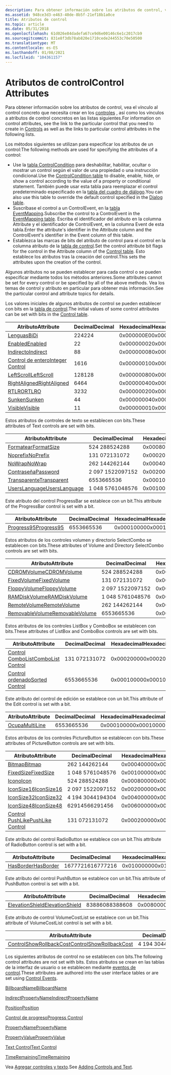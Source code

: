 ```yaml
---
description: Para obtener información sobre los atributos de control, vea el vínculo al control concreto que necesita crear en los controles, así como los vínculos a atributos de control concretos en las listas siguientes.
ms.assetid: 948ce3d3-e463-40de-8b5f-21ef18b1a0ce
title: Atributos de control
ms.topic: article
ms.date: 05/31/2018
ms.openlocfilehash: 61d026e84dadefa67ce9d6e00146c6e1c2017cb9
ms.sourcegitcommit: 831e8f3db78ab820e1710cede244553c70e50500
ms.translationtype: MT
ms.contentlocale: es-ES
ms.lasthandoff: 01/08/2021
ms.locfileid: "104361157"
---
```

# <a name="control-attributes"></a><span data-ttu-id="3f248-103">Atributos de control</span><span class="sxs-lookup"><span data-stu-id="3f248-103">Control Attributes</span></span>

<span data-ttu-id="3f248-104">Para obtener información sobre los atributos de control, vea el vínculo al control concreto que necesita crear en los [controles](controls.md) , así como los vínculos a atributos de control concretos en las listas siguientes.</span><span class="sxs-lookup"><span data-stu-id="3f248-104">For information on control attributes, see the link to the particular control that you need to create in [Controls](controls.md) as well as the links to particular control attributes in the following lists.</span></span>

<span data-ttu-id="3f248-105">Los métodos siguientes se utilizan para especificar los atributos de un control:</span><span class="sxs-lookup"><span data-stu-id="3f248-105">The following methods are used for specifying the attributes of a control:</span></span>

-   <span data-ttu-id="3f248-106">Use la [tabla ControlCondition](controlcondition-table.md) para deshabilitar, habilitar, ocultar o mostrar un control según el valor de una propiedad o una instrucción condicional.</span><span class="sxs-lookup"><span data-stu-id="3f248-106">Use the [ControlCondition table](controlcondition-table.md) to disable, enable, hide, or show a control according to the value of a property or conditional statement.</span></span> <span data-ttu-id="3f248-107">También puede usar esta tabla para reemplazar el control predeterminado especificado en la [tabla del cuadro de diálogo](dialog-table.md).</span><span class="sxs-lookup"><span data-stu-id="3f248-107">You can also use this table to override the default control specified in the [Dialog table](dialog-table.md).</span></span>
-   <span data-ttu-id="3f248-108">Suscríbase el control a un ControlEvent, en la [tabla EventMapping](eventmapping-table.md).</span><span class="sxs-lookup"><span data-stu-id="3f248-108">Subscribe the control to a ControlEvent in the [EventMapping table](eventmapping-table.md).</span></span> <span data-ttu-id="3f248-109">Escriba el identificador del atributo en la columna Attribute y el identificador de ControlEvent, en la columna Event de esta tabla.</span><span class="sxs-lookup"><span data-stu-id="3f248-109">Enter the attribute's identifier in the Attribute column and the ControlEvent's identifier in the Event column of this table.</span></span>
-   <span data-ttu-id="3f248-110">Establezca las marcas de bits del atributo de control para el control en la columna atributo de la [tabla de control](control-table.md).</span><span class="sxs-lookup"><span data-stu-id="3f248-110">Set the control attribute bit flags for the control in the Attribute column of the [Control table](control-table.md).</span></span> <span data-ttu-id="3f248-111">Esto establece los atributos tras la creación del control.</span><span class="sxs-lookup"><span data-stu-id="3f248-111">This sets the attributes upon the creation of the control.</span></span>

<span data-ttu-id="3f248-112">Algunos atributos no se pueden establecer para cada control o se pueden especificar mediante todos los métodos anteriores.</span><span class="sxs-lookup"><span data-stu-id="3f248-112">Some attributes cannot be set for every control or be specified by all of the above methods.</span></span> <span data-ttu-id="3f248-113">Vea los temas de control y atributo en particular para obtener más información.</span><span class="sxs-lookup"><span data-stu-id="3f248-113">See the particular control and attribute topics for details.</span></span>

<span data-ttu-id="3f248-114">Los valores iniciales de algunos atributos de control se pueden establecer con bits en la [tabla de control](control-table.md).</span><span class="sxs-lookup"><span data-stu-id="3f248-114">The initial values of some control attributes can be set with bits in the [Control table](control-table.md).</span></span>



| <span data-ttu-id="3f248-115">Atributo</span><span class="sxs-lookup"><span data-stu-id="3f248-115">Attribute</span></span>                                          | <span data-ttu-id="3f248-116">Decimal</span><span class="sxs-lookup"><span data-stu-id="3f248-116">Decimal</span></span> | <span data-ttu-id="3f248-117">Hexadecimal</span><span class="sxs-lookup"><span data-stu-id="3f248-117">Hexadecimal</span></span> | <span data-ttu-id="3f248-118">Constante</span><span class="sxs-lookup"><span data-stu-id="3f248-118">Constant</span></span>                               |
|----------------------------------------------------|---------|-------------|----------------------------------------|
| [<span data-ttu-id="3f248-119">Lenguas</span><span class="sxs-lookup"><span data-stu-id="3f248-119">BiDi</span></span>](bidi-control-attribute.md)                 | <span data-ttu-id="3f248-120">224</span><span class="sxs-lookup"><span data-stu-id="3f248-120">224</span></span>     | <span data-ttu-id="3f248-121">0x000000E0</span><span class="sxs-lookup"><span data-stu-id="3f248-121">0x000000E0</span></span>  | <span data-ttu-id="3f248-122">**msidbControlAttributesBiDi**</span><span class="sxs-lookup"><span data-stu-id="3f248-122">**msidbControlAttributesBiDi**</span></span>         |
| [<span data-ttu-id="3f248-123">Enabled</span><span class="sxs-lookup"><span data-stu-id="3f248-123">Enabled</span></span>](enabled-control-attribute.md)           | <span data-ttu-id="3f248-124">2</span><span class="sxs-lookup"><span data-stu-id="3f248-124">2</span></span>       | <span data-ttu-id="3f248-125">0x00000002</span><span class="sxs-lookup"><span data-stu-id="3f248-125">0x00000002</span></span>  | <span data-ttu-id="3f248-126">**msidbControlAttributesEnabled**</span><span class="sxs-lookup"><span data-stu-id="3f248-126">**msidbControlAttributesEnabled**</span></span>      |
| [<span data-ttu-id="3f248-127">Indirecto</span><span class="sxs-lookup"><span data-stu-id="3f248-127">Indirect</span></span>](indirect-control-attribute.md)         | <span data-ttu-id="3f248-128">8</span><span class="sxs-lookup"><span data-stu-id="3f248-128">8</span></span>       | <span data-ttu-id="3f248-129">0x00000008</span><span class="sxs-lookup"><span data-stu-id="3f248-129">0x00000008</span></span>  | <span data-ttu-id="3f248-130">**msidbControlAttributesIndirect**</span><span class="sxs-lookup"><span data-stu-id="3f248-130">**msidbControlAttributesIndirect**</span></span>     |
| [<span data-ttu-id="3f248-131">Control de entero</span><span class="sxs-lookup"><span data-stu-id="3f248-131">Integer Control</span></span>](integer-control-attribute.md)   | <span data-ttu-id="3f248-132">16</span><span class="sxs-lookup"><span data-stu-id="3f248-132">16</span></span>      | <span data-ttu-id="3f248-133">0x00000010</span><span class="sxs-lookup"><span data-stu-id="3f248-133">0x00000010</span></span>  | <span data-ttu-id="3f248-134">**msidbControlAttributesInteger**</span><span class="sxs-lookup"><span data-stu-id="3f248-134">**msidbControlAttributesInteger**</span></span>      |
| [<span data-ttu-id="3f248-135">LeftScroll</span><span class="sxs-lookup"><span data-stu-id="3f248-135">LeftScroll</span></span>](leftscroll-control-attribute.md)     | <span data-ttu-id="3f248-136">128</span><span class="sxs-lookup"><span data-stu-id="3f248-136">128</span></span>     | <span data-ttu-id="3f248-137">0x00000080</span><span class="sxs-lookup"><span data-stu-id="3f248-137">0x00000080</span></span>  | <span data-ttu-id="3f248-138">**msidbControlAttributesLeftScroll**</span><span class="sxs-lookup"><span data-stu-id="3f248-138">**msidbControlAttributesLeftScroll**</span></span>   |
| [<span data-ttu-id="3f248-139">RightAligned</span><span class="sxs-lookup"><span data-stu-id="3f248-139">RightAligned</span></span>](rightaligned-control-attribute.md) | <span data-ttu-id="3f248-140">64</span><span class="sxs-lookup"><span data-stu-id="3f248-140">64</span></span>      | <span data-ttu-id="3f248-141">0x00000040</span><span class="sxs-lookup"><span data-stu-id="3f248-141">0x00000040</span></span>  | <span data-ttu-id="3f248-142">**msidbControlAttributesRightAligned**</span><span class="sxs-lookup"><span data-stu-id="3f248-142">**msidbControlAttributesRightAligned**</span></span> |
| [<span data-ttu-id="3f248-143">RTLRO</span><span class="sxs-lookup"><span data-stu-id="3f248-143">RTLRO</span></span>](rtlro-control-attribute.md)               | <span data-ttu-id="3f248-144">32</span><span class="sxs-lookup"><span data-stu-id="3f248-144">32</span></span>      | <span data-ttu-id="3f248-145">0x00000020</span><span class="sxs-lookup"><span data-stu-id="3f248-145">0x00000020</span></span>  | <span data-ttu-id="3f248-146">**msidbControlAttributesRTLRO**</span><span class="sxs-lookup"><span data-stu-id="3f248-146">**msidbControlAttributesRTLRO**</span></span>        |
| [<span data-ttu-id="3f248-147">Sunken</span><span class="sxs-lookup"><span data-stu-id="3f248-147">Sunken</span></span>](sunken-control-attribute.md)             | <span data-ttu-id="3f248-148">4</span><span class="sxs-lookup"><span data-stu-id="3f248-148">4</span></span>       | <span data-ttu-id="3f248-149">0x00000004</span><span class="sxs-lookup"><span data-stu-id="3f248-149">0x00000004</span></span>  | <span data-ttu-id="3f248-150">**msidbControlAttributesSunken**</span><span class="sxs-lookup"><span data-stu-id="3f248-150">**msidbControlAttributesSunken**</span></span>       |
| [<span data-ttu-id="3f248-151">Visible</span><span class="sxs-lookup"><span data-stu-id="3f248-151">Visible</span></span>](visible-control-attribute.md)           | <span data-ttu-id="3f248-152">1</span><span class="sxs-lookup"><span data-stu-id="3f248-152">1</span></span>       | <span data-ttu-id="3f248-153">0x00000001</span><span class="sxs-lookup"><span data-stu-id="3f248-153">0x00000001</span></span>  | <span data-ttu-id="3f248-154">**msidbControlAttributesVisible**</span><span class="sxs-lookup"><span data-stu-id="3f248-154">**msidbControlAttributesVisible**</span></span>      |



 

<span data-ttu-id="3f248-155">Estos atributos de controles de texto se establecen con bits.</span><span class="sxs-lookup"><span data-stu-id="3f248-155">These attributes of Text controls are set with bits.</span></span>



| <span data-ttu-id="3f248-156">Atributo</span><span class="sxs-lookup"><span data-stu-id="3f248-156">Attribute</span></span>                                            | <span data-ttu-id="3f248-157">Decimal</span><span class="sxs-lookup"><span data-stu-id="3f248-157">Decimal</span></span> | <span data-ttu-id="3f248-158">Hexadecimal</span><span class="sxs-lookup"><span data-stu-id="3f248-158">Hexadecimal</span></span> | <span data-ttu-id="3f248-159">Constante</span><span class="sxs-lookup"><span data-stu-id="3f248-159">Constant</span></span>                                |
|------------------------------------------------------|---------|-------------|-----------------------------------------|
| [<span data-ttu-id="3f248-160">Formatear</span><span class="sxs-lookup"><span data-stu-id="3f248-160">FormatSize</span></span>](formatsize-control-attribute.md)       | <span data-ttu-id="3f248-161">524 288</span><span class="sxs-lookup"><span data-stu-id="3f248-161">524288</span></span>  | <span data-ttu-id="3f248-162">0x00080000</span><span class="sxs-lookup"><span data-stu-id="3f248-162">0x00080000</span></span>  | <span data-ttu-id="3f248-163">**msidbControlAttributesFormatSize**</span><span class="sxs-lookup"><span data-stu-id="3f248-163">**msidbControlAttributesFormatSize**</span></span>    |
| [<span data-ttu-id="3f248-164">Noprefix</span><span class="sxs-lookup"><span data-stu-id="3f248-164">NoPrefix</span></span>](noprefix-control-attribute.md)           | <span data-ttu-id="3f248-165">131 072</span><span class="sxs-lookup"><span data-stu-id="3f248-165">131072</span></span>  | <span data-ttu-id="3f248-166">0x00020000</span><span class="sxs-lookup"><span data-stu-id="3f248-166">0x00020000</span></span>  | <span data-ttu-id="3f248-167">**msidbControlAttributesNoPrefix**</span><span class="sxs-lookup"><span data-stu-id="3f248-167">**msidbControlAttributesNoPrefix**</span></span>      |
| [<span data-ttu-id="3f248-168">NoWrap</span><span class="sxs-lookup"><span data-stu-id="3f248-168">NoWrap</span></span>](nowrap-control-attribute.md)               | <span data-ttu-id="3f248-169">262 144</span><span class="sxs-lookup"><span data-stu-id="3f248-169">262144</span></span>  | <span data-ttu-id="3f248-170">0x00040000</span><span class="sxs-lookup"><span data-stu-id="3f248-170">0x00040000</span></span>  | <span data-ttu-id="3f248-171">**msidbControlAttributesNoWrap**</span><span class="sxs-lookup"><span data-stu-id="3f248-171">**msidbControlAttributesNoWrap**</span></span>        |
| [<span data-ttu-id="3f248-172">Contraseña</span><span class="sxs-lookup"><span data-stu-id="3f248-172">Password</span></span>](password-control-attribute.md)           | <span data-ttu-id="3f248-173">2 097 152</span><span class="sxs-lookup"><span data-stu-id="3f248-173">2097152</span></span> | <span data-ttu-id="3f248-174">0x00200000</span><span class="sxs-lookup"><span data-stu-id="3f248-174">0x00200000</span></span>  | <span data-ttu-id="3f248-175">**msidbControlAttributesPasswordInput**</span><span class="sxs-lookup"><span data-stu-id="3f248-175">**msidbControlAttributesPasswordInput**</span></span> |
| [<span data-ttu-id="3f248-176">Transparente</span><span class="sxs-lookup"><span data-stu-id="3f248-176">Transparent</span></span>](transparent-control-attribute.md)     | <span data-ttu-id="3f248-177">65536</span><span class="sxs-lookup"><span data-stu-id="3f248-177">65536</span></span>   | <span data-ttu-id="3f248-178">0x00010000</span><span class="sxs-lookup"><span data-stu-id="3f248-178">0x00010000</span></span>  | <span data-ttu-id="3f248-179">**msidbControlAttributesTransparent**</span><span class="sxs-lookup"><span data-stu-id="3f248-179">**msidbControlAttributesTransparent**</span></span>   |
| [<span data-ttu-id="3f248-180">UsersLanguage</span><span class="sxs-lookup"><span data-stu-id="3f248-180">UsersLanguage</span></span>](userslanguage-control-attribute.md) | <span data-ttu-id="3f248-181">1 048 576</span><span class="sxs-lookup"><span data-stu-id="3f248-181">1048576</span></span> | <span data-ttu-id="3f248-182">0x00100000</span><span class="sxs-lookup"><span data-stu-id="3f248-182">0x00100000</span></span>  | <span data-ttu-id="3f248-183">**msidbControlAttributesUsersLanguage**</span><span class="sxs-lookup"><span data-stu-id="3f248-183">**msidbControlAttributesUsersLanguage**</span></span> |



 

<span data-ttu-id="3f248-184">Este atributo del control ProgressBar se establece con un bit.</span><span class="sxs-lookup"><span data-stu-id="3f248-184">This attribute of the ProgressBar control is set with a bit.</span></span>



| <span data-ttu-id="3f248-185">Atributo</span><span class="sxs-lookup"><span data-stu-id="3f248-185">Attribute</span></span>                                      | <span data-ttu-id="3f248-186">Decimal</span><span class="sxs-lookup"><span data-stu-id="3f248-186">Decimal</span></span> | <span data-ttu-id="3f248-187">Hexadecimal</span><span class="sxs-lookup"><span data-stu-id="3f248-187">Hexadecimal</span></span> | <span data-ttu-id="3f248-188">Constante</span><span class="sxs-lookup"><span data-stu-id="3f248-188">Constant</span></span>                             |
|------------------------------------------------|---------|-------------|--------------------------------------|
| [<span data-ttu-id="3f248-189">Progress95</span><span class="sxs-lookup"><span data-stu-id="3f248-189">Progress95</span></span>](progress95-control-attribute.md) | <span data-ttu-id="3f248-190">65536</span><span class="sxs-lookup"><span data-stu-id="3f248-190">65536</span></span>   | <span data-ttu-id="3f248-191">0x00010000</span><span class="sxs-lookup"><span data-stu-id="3f248-191">0x00010000</span></span>  | <span data-ttu-id="3f248-192">**msidbControlAttributesProgress95**</span><span class="sxs-lookup"><span data-stu-id="3f248-192">**msidbControlAttributesProgress95**</span></span> |



 

<span data-ttu-id="3f248-193">Estos atributos de los controles volumen y directorio SelectCombo se establecen con bits.</span><span class="sxs-lookup"><span data-stu-id="3f248-193">These attributes of Volume and Directory SelectCombo controls are set with bits.</span></span>



| <span data-ttu-id="3f248-194">Atributo</span><span class="sxs-lookup"><span data-stu-id="3f248-194">Attribute</span></span>                                                | <span data-ttu-id="3f248-195">Decimal</span><span class="sxs-lookup"><span data-stu-id="3f248-195">Decimal</span></span> | <span data-ttu-id="3f248-196">Hexadecimal</span><span class="sxs-lookup"><span data-stu-id="3f248-196">Hexadecimal</span></span> | <span data-ttu-id="3f248-197">Constante</span><span class="sxs-lookup"><span data-stu-id="3f248-197">Constant</span></span>                                  |
|----------------------------------------------------------|---------|-------------|-------------------------------------------|
| [<span data-ttu-id="3f248-198">CDROMVolume</span><span class="sxs-lookup"><span data-stu-id="3f248-198">CDROMVolume</span></span>](cdromvolume-control-attribute.md)         | <span data-ttu-id="3f248-199">524 288</span><span class="sxs-lookup"><span data-stu-id="3f248-199">524288</span></span>  | <span data-ttu-id="3f248-200">0x00080000</span><span class="sxs-lookup"><span data-stu-id="3f248-200">0x00080000</span></span>  | <span data-ttu-id="3f248-201">**msidbControlAttributesCDROMVolume**</span><span class="sxs-lookup"><span data-stu-id="3f248-201">**msidbControlAttributesCDROMVolume**</span></span>     |
| [<span data-ttu-id="3f248-202">FixedVolume</span><span class="sxs-lookup"><span data-stu-id="3f248-202">FixedVolume</span></span>](fixedvolume-control-attribute.md)         | <span data-ttu-id="3f248-203">131 072</span><span class="sxs-lookup"><span data-stu-id="3f248-203">131072</span></span>  | <span data-ttu-id="3f248-204">0x00020000</span><span class="sxs-lookup"><span data-stu-id="3f248-204">0x00020000</span></span>  | <span data-ttu-id="3f248-205">**msidbControlAttributesFixedVolume**</span><span class="sxs-lookup"><span data-stu-id="3f248-205">**msidbControlAttributesFixedVolume**</span></span>     |
| [<span data-ttu-id="3f248-206">FloppyVolume</span><span class="sxs-lookup"><span data-stu-id="3f248-206">FloppyVolume</span></span>](floppyvolume-control-attribute.md)       | <span data-ttu-id="3f248-207">2 097 152</span><span class="sxs-lookup"><span data-stu-id="3f248-207">2097152</span></span> | <span data-ttu-id="3f248-208">0x00200000</span><span class="sxs-lookup"><span data-stu-id="3f248-208">0x00200000</span></span>  | <span data-ttu-id="3f248-209">**msidbControlAttributesFloppyVolume**</span><span class="sxs-lookup"><span data-stu-id="3f248-209">**msidbControlAttributesFloppyVolume**</span></span>    |
| [<span data-ttu-id="3f248-210">RAMDiskVolume</span><span class="sxs-lookup"><span data-stu-id="3f248-210">RAMDiskVolume</span></span>](ramdiskvolume-control-attribute.md)     | <span data-ttu-id="3f248-211">1 048 576</span><span class="sxs-lookup"><span data-stu-id="3f248-211">1048576</span></span> | <span data-ttu-id="3f248-212">0x00100000</span><span class="sxs-lookup"><span data-stu-id="3f248-212">0x00100000</span></span>  | <span data-ttu-id="3f248-213">**msidbControlAttributesRAMDiskVolume**</span><span class="sxs-lookup"><span data-stu-id="3f248-213">**msidbControlAttributesRAMDiskVolume**</span></span>   |
| [<span data-ttu-id="3f248-214">RemoteVolume</span><span class="sxs-lookup"><span data-stu-id="3f248-214">RemoteVolume</span></span>](remotevolume-control-attribute.md)       | <span data-ttu-id="3f248-215">262 144</span><span class="sxs-lookup"><span data-stu-id="3f248-215">262144</span></span>  | <span data-ttu-id="3f248-216">0x00040000</span><span class="sxs-lookup"><span data-stu-id="3f248-216">0x00040000</span></span>  | <span data-ttu-id="3f248-217">**msidbControlAttributesRemoteVolume**</span><span class="sxs-lookup"><span data-stu-id="3f248-217">**msidbControlAttributesRemoteVolume**</span></span>    |
| [<span data-ttu-id="3f248-218">RemovableVolume</span><span class="sxs-lookup"><span data-stu-id="3f248-218">RemovableVolume</span></span>](removablevolume-control-attribute.md) | <span data-ttu-id="3f248-219">65536</span><span class="sxs-lookup"><span data-stu-id="3f248-219">65536</span></span>   | <span data-ttu-id="3f248-220">0x00010000</span><span class="sxs-lookup"><span data-stu-id="3f248-220">0x00010000</span></span>  | <span data-ttu-id="3f248-221">**msidbControlAttributesRemovableVolume**</span><span class="sxs-lookup"><span data-stu-id="3f248-221">**msidbControlAttributesRemovableVolume**</span></span> |



 

<span data-ttu-id="3f248-222">Estos atributos de los controles ListBox y ComboBox se establecen con bits.</span><span class="sxs-lookup"><span data-stu-id="3f248-222">These attributes of ListBox and ComboBox controls are set with bits.</span></span>



| <span data-ttu-id="3f248-223">Atributo</span><span class="sxs-lookup"><span data-stu-id="3f248-223">Attribute</span></span>                                            | <span data-ttu-id="3f248-224">Decimal</span><span class="sxs-lookup"><span data-stu-id="3f248-224">Decimal</span></span> | <span data-ttu-id="3f248-225">Hexadecimal</span><span class="sxs-lookup"><span data-stu-id="3f248-225">Hexadecimal</span></span> | <span data-ttu-id="3f248-226">Constante</span><span class="sxs-lookup"><span data-stu-id="3f248-226">Constant</span></span>                            |
|------------------------------------------------------|---------|-------------|-------------------------------------|
| [<span data-ttu-id="3f248-227">Control ComboList</span><span class="sxs-lookup"><span data-stu-id="3f248-227">ComboList Control</span></span>](combolist-control-attribute.md) | <span data-ttu-id="3f248-228">131 072</span><span class="sxs-lookup"><span data-stu-id="3f248-228">131072</span></span>  | <span data-ttu-id="3f248-229">0x00020000</span><span class="sxs-lookup"><span data-stu-id="3f248-229">0x00020000</span></span>  | <span data-ttu-id="3f248-230">**msidbControlAttributesComboList**</span><span class="sxs-lookup"><span data-stu-id="3f248-230">**msidbControlAttributesComboList**</span></span> |
| [<span data-ttu-id="3f248-231">Control ordenado</span><span class="sxs-lookup"><span data-stu-id="3f248-231">Sorted Control</span></span>](sorted-control-attribute.md)       | <span data-ttu-id="3f248-232">65536</span><span class="sxs-lookup"><span data-stu-id="3f248-232">65536</span></span>   | <span data-ttu-id="3f248-233">0x00010000</span><span class="sxs-lookup"><span data-stu-id="3f248-233">0x00010000</span></span>  | <span data-ttu-id="3f248-234">**msidbControlAttributesSorted**</span><span class="sxs-lookup"><span data-stu-id="3f248-234">**msidbControlAttributesSorted**</span></span>    |



 

<span data-ttu-id="3f248-235">Este atributo del control de edición se establece con un bit.</span><span class="sxs-lookup"><span data-stu-id="3f248-235">This attribute of the Edit control is set with a bit.</span></span>



| <span data-ttu-id="3f248-236">Atributo</span><span class="sxs-lookup"><span data-stu-id="3f248-236">Attribute</span></span>                                    | <span data-ttu-id="3f248-237">Decimal</span><span class="sxs-lookup"><span data-stu-id="3f248-237">Decimal</span></span> | <span data-ttu-id="3f248-238">Hexadecimal</span><span class="sxs-lookup"><span data-stu-id="3f248-238">Hexadecimal</span></span> | <span data-ttu-id="3f248-239">Constante</span><span class="sxs-lookup"><span data-stu-id="3f248-239">Constant</span></span>                            |
|----------------------------------------------|---------|-------------|-------------------------------------|
| [<span data-ttu-id="3f248-240">Ocupa</span><span class="sxs-lookup"><span data-stu-id="3f248-240">MultiLine</span></span>](multiline-control-attribute.md) | <span data-ttu-id="3f248-241">65536</span><span class="sxs-lookup"><span data-stu-id="3f248-241">65536</span></span>   | <span data-ttu-id="3f248-242">0x00010000</span><span class="sxs-lookup"><span data-stu-id="3f248-242">0x00010000</span></span>  | <span data-ttu-id="3f248-243">**msidbControlAttributesMultiline**</span><span class="sxs-lookup"><span data-stu-id="3f248-243">**msidbControlAttributesMultiline**</span></span> |



 

<span data-ttu-id="3f248-244">Estos atributos de los controles PictureButton se establecen con bits.</span><span class="sxs-lookup"><span data-stu-id="3f248-244">These attributes of PictureButton controls are set with bits.</span></span>



| <span data-ttu-id="3f248-245">Atributo</span><span class="sxs-lookup"><span data-stu-id="3f248-245">Attribute</span></span>                                          | <span data-ttu-id="3f248-246">Decimal</span><span class="sxs-lookup"><span data-stu-id="3f248-246">Decimal</span></span> | <span data-ttu-id="3f248-247">Hexadecimal</span><span class="sxs-lookup"><span data-stu-id="3f248-247">Hexadecimal</span></span> | <span data-ttu-id="3f248-248">Constante</span><span class="sxs-lookup"><span data-stu-id="3f248-248">Constant</span></span>                             |
|----------------------------------------------------|---------|-------------|--------------------------------------|
| [<span data-ttu-id="3f248-249">Bitmap</span><span class="sxs-lookup"><span data-stu-id="3f248-249">Bitmap</span></span>](bitmap-control-attribute.md)             | <span data-ttu-id="3f248-250">262 144</span><span class="sxs-lookup"><span data-stu-id="3f248-250">262144</span></span>  | <span data-ttu-id="3f248-251">0x00040000</span><span class="sxs-lookup"><span data-stu-id="3f248-251">0x00040000</span></span>  | <span data-ttu-id="3f248-252">**msidbControlAttributesBitmap**</span><span class="sxs-lookup"><span data-stu-id="3f248-252">**msidbControlAttributesBitmap**</span></span>     |
| [<span data-ttu-id="3f248-253">FixedSize</span><span class="sxs-lookup"><span data-stu-id="3f248-253">FixedSize</span></span>](fixedsize-control-attribute.md)       | <span data-ttu-id="3f248-254">1 048 576</span><span class="sxs-lookup"><span data-stu-id="3f248-254">1048576</span></span> | <span data-ttu-id="3f248-255">0x00100000</span><span class="sxs-lookup"><span data-stu-id="3f248-255">0x00100000</span></span>  | <span data-ttu-id="3f248-256">**msidbControlAttributesFixedSize**</span><span class="sxs-lookup"><span data-stu-id="3f248-256">**msidbControlAttributesFixedSize**</span></span>  |
| [<span data-ttu-id="3f248-257">Icono</span><span class="sxs-lookup"><span data-stu-id="3f248-257">Icon</span></span>](icon-control-attribute.md)                 | <span data-ttu-id="3f248-258">524 288</span><span class="sxs-lookup"><span data-stu-id="3f248-258">524288</span></span>  | <span data-ttu-id="3f248-259">0x00080000</span><span class="sxs-lookup"><span data-stu-id="3f248-259">0x00080000</span></span>  | <span data-ttu-id="3f248-260">**msidbControlAttributesIcon**</span><span class="sxs-lookup"><span data-stu-id="3f248-260">**msidbControlAttributesIcon**</span></span>       |
| [<span data-ttu-id="3f248-261">IconSize16</span><span class="sxs-lookup"><span data-stu-id="3f248-261">IconSize16</span></span>](iconsize-control-attribute.md)       | <span data-ttu-id="3f248-262">2 097 152</span><span class="sxs-lookup"><span data-stu-id="3f248-262">2097152</span></span> | <span data-ttu-id="3f248-263">0x00200000</span><span class="sxs-lookup"><span data-stu-id="3f248-263">0x00200000</span></span>  | <span data-ttu-id="3f248-264">**msidbControlAttributesIconSize16**</span><span class="sxs-lookup"><span data-stu-id="3f248-264">**msidbControlAttributesIconSize16**</span></span> |
| [<span data-ttu-id="3f248-265">IconSize32</span><span class="sxs-lookup"><span data-stu-id="3f248-265">IconSize32</span></span>](iconsize-control-attribute.md)       | <span data-ttu-id="3f248-266">4 194 304</span><span class="sxs-lookup"><span data-stu-id="3f248-266">4194304</span></span> | <span data-ttu-id="3f248-267">0x00400000</span><span class="sxs-lookup"><span data-stu-id="3f248-267">0x00400000</span></span>  | <span data-ttu-id="3f248-268">**msidbControlAttributesIconSize32**</span><span class="sxs-lookup"><span data-stu-id="3f248-268">**msidbControlAttributesIconSize32**</span></span> |
| [<span data-ttu-id="3f248-269">IconSize48</span><span class="sxs-lookup"><span data-stu-id="3f248-269">IconSize48</span></span>](iconsize-control-attribute.md)       | <span data-ttu-id="3f248-270">6291456</span><span class="sxs-lookup"><span data-stu-id="3f248-270">6291456</span></span> | <span data-ttu-id="3f248-271">0x00600000</span><span class="sxs-lookup"><span data-stu-id="3f248-271">0x00600000</span></span>  | <span data-ttu-id="3f248-272">**msidbControlAttributesIconSize48**</span><span class="sxs-lookup"><span data-stu-id="3f248-272">**msidbControlAttributesIconSize48**</span></span> |
| [<span data-ttu-id="3f248-273">Control PushLike</span><span class="sxs-lookup"><span data-stu-id="3f248-273">PushLike Control</span></span>](pushlike-control-attribute.md) | <span data-ttu-id="3f248-274">131 072</span><span class="sxs-lookup"><span data-stu-id="3f248-274">131072</span></span>  | <span data-ttu-id="3f248-275">0x00020000</span><span class="sxs-lookup"><span data-stu-id="3f248-275">0x00020000</span></span>  | <span data-ttu-id="3f248-276">**msidbControlAttributesPushLike**</span><span class="sxs-lookup"><span data-stu-id="3f248-276">**msidbControlAttributesPushLike**</span></span>   |



 

<span data-ttu-id="3f248-277">Este atributo del control RadioButton se establece con un bit.</span><span class="sxs-lookup"><span data-stu-id="3f248-277">This attribute of RadioButton control is set with a bit.</span></span>



| <span data-ttu-id="3f248-278">Atributo</span><span class="sxs-lookup"><span data-stu-id="3f248-278">Attribute</span></span>                                    | <span data-ttu-id="3f248-279">Decimal</span><span class="sxs-lookup"><span data-stu-id="3f248-279">Decimal</span></span>  | <span data-ttu-id="3f248-280">Hexadecimal</span><span class="sxs-lookup"><span data-stu-id="3f248-280">Hexadecimal</span></span> | <span data-ttu-id="3f248-281">Constante</span><span class="sxs-lookup"><span data-stu-id="3f248-281">Constant</span></span>                            |
|----------------------------------------------|----------|-------------|-------------------------------------|
| [<span data-ttu-id="3f248-282">HasBorder</span><span class="sxs-lookup"><span data-stu-id="3f248-282">HasBorder</span></span>](hasborder-control-attribute.md) | <span data-ttu-id="3f248-283">16777216</span><span class="sxs-lookup"><span data-stu-id="3f248-283">16777216</span></span> | <span data-ttu-id="3f248-284">0x01000000</span><span class="sxs-lookup"><span data-stu-id="3f248-284">0x01000000</span></span>  | <span data-ttu-id="3f248-285">**msidbControlAttributesHasBorder**</span><span class="sxs-lookup"><span data-stu-id="3f248-285">**msidbControlAttributesHasBorder**</span></span> |



 

<span data-ttu-id="3f248-286">Este atributo del control PushButton se establece con un bit.</span><span class="sxs-lookup"><span data-stu-id="3f248-286">This attribute of PushButton control is set with a bit.</span></span>



| <span data-ttu-id="3f248-287">Atributo</span><span class="sxs-lookup"><span data-stu-id="3f248-287">Attribute</span></span>                                        | <span data-ttu-id="3f248-288">Decimal</span><span class="sxs-lookup"><span data-stu-id="3f248-288">Decimal</span></span> | <span data-ttu-id="3f248-289">Hexadecimal</span><span class="sxs-lookup"><span data-stu-id="3f248-289">Hexadecimal</span></span> | <span data-ttu-id="3f248-290">Constante</span><span class="sxs-lookup"><span data-stu-id="3f248-290">Constant</span></span>                                  |
|--------------------------------------------------|---------|-------------|-------------------------------------------|
| [<span data-ttu-id="3f248-291">ElevationShield</span><span class="sxs-lookup"><span data-stu-id="3f248-291">ElevationShield</span></span>](elevationshield-attribute.md) | <span data-ttu-id="3f248-292">8388608</span><span class="sxs-lookup"><span data-stu-id="3f248-292">8388608</span></span> | <span data-ttu-id="3f248-293">0x00800000</span><span class="sxs-lookup"><span data-stu-id="3f248-293">0x00800000</span></span>  | <span data-ttu-id="3f248-294">**msidbControlAttributesElevationShield**</span><span class="sxs-lookup"><span data-stu-id="3f248-294">**msidbControlAttributesElevationShield**</span></span> |



 

<span data-ttu-id="3f248-295">Este atributo de control VolumeCostList se establece con un bit.</span><span class="sxs-lookup"><span data-stu-id="3f248-295">This attribute of VolumeCostList control is set with a bit.</span></span>



| <span data-ttu-id="3f248-296">Atributo</span><span class="sxs-lookup"><span data-stu-id="3f248-296">Attribute</span></span>                                                                | <span data-ttu-id="3f248-297">Decimal</span><span class="sxs-lookup"><span data-stu-id="3f248-297">Decimal</span></span> | <span data-ttu-id="3f248-298">Hexadecimal</span><span class="sxs-lookup"><span data-stu-id="3f248-298">Hexadecimal</span></span> | <span data-ttu-id="3f248-299">Constante</span><span class="sxs-lookup"><span data-stu-id="3f248-299">Constant</span></span>                         |
|--------------------------------------------------------------------------|---------|-------------|----------------------------------|
| [<span data-ttu-id="3f248-300">ControlShowRollbackCost</span><span class="sxs-lookup"><span data-stu-id="3f248-300">ControlShowRollbackCost</span></span>](controlshowrollbackcost-control-attribute.md) | <span data-ttu-id="3f248-301">4 194 304</span><span class="sxs-lookup"><span data-stu-id="3f248-301">4194304</span></span> | <span data-ttu-id="3f248-302">0x00400000</span><span class="sxs-lookup"><span data-stu-id="3f248-302">0x00400000</span></span>  | <span data-ttu-id="3f248-303">**msidbControlShowRollbackCost**</span><span class="sxs-lookup"><span data-stu-id="3f248-303">**msidbControlShowRollbackCost**</span></span> |



 

<span data-ttu-id="3f248-304">Los siguientes atributos de control no se establecen con bits.</span><span class="sxs-lookup"><span data-stu-id="3f248-304">The following control attributes are not set with bits.</span></span> <span data-ttu-id="3f248-305">Estos atributos se crean en las tablas de la interfaz de usuario o se establecen mediante [eventos de control](control-events.md).</span><span class="sxs-lookup"><span data-stu-id="3f248-305">These attributes are authored into the user interface tables or are set using [Control Events](control-events.md).</span></span>

[<span data-ttu-id="3f248-306">BillboardName</span><span class="sxs-lookup"><span data-stu-id="3f248-306">BillboardName</span></span>](billboardname-control-attribute.md)

 

[<span data-ttu-id="3f248-307">IndirectPropertyName</span><span class="sxs-lookup"><span data-stu-id="3f248-307">IndirectPropertyName</span></span>](indirectpropertyname-control-attribute.md)

 

[<span data-ttu-id="3f248-308">Position</span><span class="sxs-lookup"><span data-stu-id="3f248-308">Position</span></span>](position-control-attribute.md)

 

[<span data-ttu-id="3f248-309">Control de progreso</span><span class="sxs-lookup"><span data-stu-id="3f248-309">Progress Control</span></span>](progress-control-attribute.md)

 

[<span data-ttu-id="3f248-310">PropertyName</span><span class="sxs-lookup"><span data-stu-id="3f248-310">PropertyName</span></span>](propertyname-control-attribute.md)

 

[<span data-ttu-id="3f248-311">PropertyValue</span><span class="sxs-lookup"><span data-stu-id="3f248-311">PropertyValue</span></span>](propertyvalue-control-attribute.md)

 

[<span data-ttu-id="3f248-312">Text Control</span><span class="sxs-lookup"><span data-stu-id="3f248-312">Text Control</span></span>](text-control-attribute.md)

 

[<span data-ttu-id="3f248-313">TimeRemaining</span><span class="sxs-lookup"><span data-stu-id="3f248-313">TimeRemaining</span></span>](timeremaining-control-attribute.md)

<span data-ttu-id="3f248-314">Vea [Agregar controles y texto](adding-controls-and-text.md).</span><span class="sxs-lookup"><span data-stu-id="3f248-314">See [Adding Controls and Text](adding-controls-and-text.md).</span></span>

 

 



